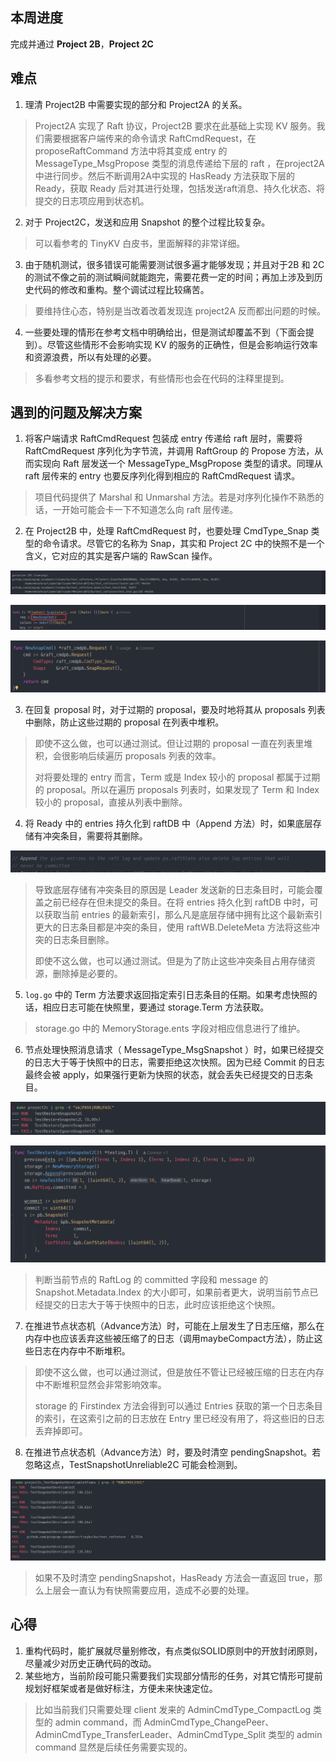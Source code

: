 ## 本周进度

完成并通过 **Project 2B**，**Project 2C**

## 难点

1. 理清 Project2B 中需要实现的部分和 Project2A 的关系。

> Project2A 实现了 Raft 协议，Project2B 要求在此基础上实现 KV 服务。我们需要根据客户端传来的命令请求 RaftCmdRequest，在proposeRaftCommand 方法中将其变成 entry 的 MessageType_MsgPropose 类型的消息传递给下层的 raft ，在project2A中进行同步。然后不断调用2A中实现的  HasReady 方法获取下层的 Ready，获取 Ready 后对其进行处理，包括发送raft消息、持久化状态、将提交的日志项应用到状态机。

2. 对于 Project2C，发送和应用 Snapshot 的整个过程比较复杂。

> 可以看参考的 TinyKV 白皮书，里面解释的非常详细。

3. 由于随机测试，很多错误可能需要测试很多遍才能够发现；并且对于2B 和 2C 的测试不像之前的测试瞬间就能跑完，需要花费一定的时间；再加上涉及到历史代码的修改和重构。整个调试过程比较痛苦。

> 要维持住心态，特别是当改着改着发现连 project2A 反而都出问题的时候。

4. 一些要处理的情形在参考文档中明确给出，但是测试却覆盖不到（下面会提到）。尽管这些情形不会影响实现 KV 的服务的正确性，但是会影响运行效率和资源浪费，所以有处理的必要。

> 多看参考文档的提示和要求，有些情形也会在代码的注释里提到。

## 遇到的问题及解决方案

1. 将客户端请求 RaftCmdRequest 包装成 entry 传递给 raft 层时，需要将 RaftCmdRequest 序列化为字节流，并调用 RaftGroup 的 Propose 方法，从而实现向 Raft 层发送一个 MessageType_MsgPropose 类型的请求。同理从 raft 层传来的 entry 也要反序列化得到相应的 RaftCmdRequest 请求。

> 项目代码提供了 Marshal 和 Unmarshal 方法。若是对序列化操作不熟悉的话，一开始可能会卡一下不知道怎么向 raft 层传递。

2. 在 Project2B 中，处理 RaftCmdRequest 时，也要处理 CmdType_Snap 类型的命令请求。尽管它的名称为 Snap，其实和 Project 2C 中的快照不是一个含义，它对应的其实是客户端的 RawScan 操作。

![](groupmeeting_0719.assets/QQ截图20240719032407.png)

![](groupmeeting_0719.assets/QQ截图20240719032448.png)

![](groupmeeting_0719.assets/QQ截图20240719032524.png)

3. 在回复 proposal 时，对于过期的 proposal，要及时地将其从 proposals 列表中删除，防止这些过期的 proposal 在列表中堆积。

> 即使不这么做，也可以通过测试。但让过期的 proposal 一直在列表里堆积，会很影响后续遍历 proposals 列表的效率。
>
> 对将要处理的 entry 而言，Term 或是 Index 较小的 proposal 都属于过期的 proposal。所以在遍历 proposals 列表时，如果发现了 Term 和 Index 较小的 proposal，直接从列表中删除。

4. 将 Ready 中的 entries 持久化到 raftDB 中（Append 方法）时，如果底层存储有冲突条目，需要将其删除。

![](groupmeeting_0719.assets/QQ截图20240719064813.png)

> 导致底层存储有冲突条目的原因是  Leader 发送新的日志条目时，可能会覆盖之前已经存在但未提交的条目。在将 entries 持久化到 raftDB 中时，可以获取当前 entries 的最新索引，那么凡是底层存储中拥有比这个最新索引更大的日志条目都是冲突的条目，使用 raftWB.DeleteMeta 方法将这些冲突的日志条目删除。
>
> 即使不这么做，也可以通过测试。但是为了防止这些冲突条目占用存储资源，删除掉是必要的。

5. `log.go` 中的 Term 方法要求返回指定索引日志条目的任期。如果考虑快照的话，相应日志可能在快照里，要通过 storage.Term 方法获取。

> storage.go 中的 MemoryStorage.ents 字段对相应信息进行了维护。

6. 节点处理快照消息请求（ MessageType_MsgSnapshot ）时，如果已经提交的日志大于等于快照中的日志，需要拒绝这次快照。因为已经 Commit 的日志最终会被 apply，如果强行更新为快照的状态，就会丢失已经提交的日志条目。

![](groupmeeting_0719.assets/QQ截图20240719050152.png)

![](groupmeeting_0719.assets/QQ截图20240719050402.png)

> 判断当前节点的 RaftLog 的 committed 字段和 message 的 Snapshot.Metadata.Index 的大小即可，如果前者更大，说明当前节点已经提交的日志大于等于快照中的日志，此时应该拒绝这个快照。

7. 在推进节点状态机（Advance方法）时，可能在上层发生了日志压缩，那么在内存中也应该丢弃这些被压缩了的日志（调用maybeCompact方法），防止这些日志在内存中不断堆积。

> 即使不这么做，也可以通过测试，但是放任不管让已经被压缩的日志在内存中不断堆积显然会非常影响效率。
>
> storage 的 Firstindex 方法会得到可以通过 Entries 获取的第一个日志条目的索引，在这索引之前的日志放在 Entry 里已经没有用了，将这些旧的日志丢弃掉即可。

8. 在推进节点状态机（Advance方法）时，要及时清空 pendingSnapshot。若忽略这点，TestSnapshotUnreliable2C 可能会检测到。

![](groupmeeting_0719.assets/QQ截图20240719074529.png)

> 如果不及时清空 pendingSnapshot，HasReady 方法会一直返回 true，那么上层会一直认为有快照需要应用，造成不必要的处理。

## 心得

1. 重构代码时，能扩展就尽量别修改，有点类似SOLID原则中的开放封闭原则，尽量减少对历史正确代码的改动。
2. 某些地方，当前阶段可能只需要我们实现部分情形的任务，对其它情形可提前规划好框架或者是做好标注，方便未来快速定位。

> 比如当前我们只需要处理 client 发来的 AdminCmdType_CompactLog 类型的 admin command，而 AdminCmdType_ChangePeer、AdminCmdType_TransferLeader、AdminCmdType_Split 类型的 admin command 显然是后续任务需要实现的。

